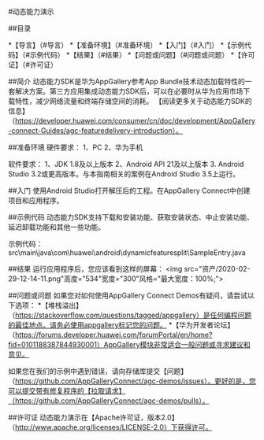 #动态能力演示

##目录

*【导言】（#导言）
*【准备环境】（#准备环境）
*【入门】（#入门）
*【示例代码】（#示例代码）
*【结果】（#结果）
*【问题或问题】（#问题或问题）
*【许可证】（#许可证）

##简介
动态能力SDK是华为AppGallery参考App Bundle技术动态加载特性的一套解决方案。第三方应用集成动态能力SDK后，可以在必要时从华为应用市场下载特性，减少网络流量和终端存储空间的消耗。
【阅读更多关于动态能力SDK的信息】（https://developer.huawei.com/consumer/cn/doc/development/AppGallery-connect-Guides/agc-featuredelivery-introduction）。

##准备环境
硬件要求：
1、PC
2、华为手机

软件要求：
1、JDK 1.8及以上版本
2、Android API 21及以上版本
3. Android Studio 3.2或更高版本。与本指南相关的案例在Android Studio 3.5上运行。

##入门
使用Android Studio打开解压后的工程。在AppGallery Connect中创建项目和应用程序。

##示例代码
动态能力SDK支持下载和安装功能、获取安装状态、中止安装功能、延迟卸载功能和其他一些功能。

示例代码：src\main\java\com\huawei\android\dynamicfeaturesplit\SampleEntry.java

##结果
运行应用程序后，您应该看到这样的屏幕：
<img src="资产/2020-02-29-12-14-11.png"高度="534"宽度="300"风格="最大宽度：100%;">

##问题或问题
如果您对如何使用AppGallery Connect Demos有疑问，请尝试以下选项：
*【堆栈溢出】（https://stackoverflow.com/questions/tagged/appgallery）是任何编程问题的最佳地点。请务必使用appgallery标记您的问题。
*【华为开发者论坛】（https://forums.developer.huawei.com/forumPortal/en/home?fid=0101188387844930001）AppGallery模块非常适合一般问题或寻求建议和意见。

如果您在我们的示例中遇到错误，请向存储库提交【问题】（https://github.com/AppGalleryConnect/agc-demos/issues）。更好的是，您可以提交带有修复程序的【拉取请求】（https://github.com/AppGalleryConnect/agc-demos/pulls）。

##许可证
动态能力演示在【Apache许可证，版本2.0】（http://www.apache.org/licenses/LICENSE-2.0）下获得许可。